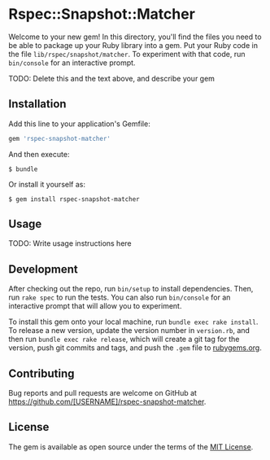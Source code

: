 # Rspec::Snapshot::Matcher

Welcome to your new gem! In this directory, you'll find the files you need to be able to package up your Ruby library into a gem. Put your Ruby code in the file `lib/rspec/snapshot/matcher`. To experiment with that code, run `bin/console` for an interactive prompt.

TODO: Delete this and the text above, and describe your gem

## Installation

Add this line to your application's Gemfile:

```ruby
gem 'rspec-snapshot-matcher'
```

And then execute:

    $ bundle

Or install it yourself as:

    $ gem install rspec-snapshot-matcher

## Usage

TODO: Write usage instructions here

## Development

After checking out the repo, run `bin/setup` to install dependencies. Then, run `rake spec` to run the tests. You can also run `bin/console` for an interactive prompt that will allow you to experiment.

To install this gem onto your local machine, run `bundle exec rake install`. To release a new version, update the version number in `version.rb`, and then run `bundle exec rake release`, which will create a git tag for the version, push git commits and tags, and push the `.gem` file to [rubygems.org](https://rubygems.org).

## Contributing

Bug reports and pull requests are welcome on GitHub at https://github.com/[USERNAME]/rspec-snapshot-matcher.


## License

The gem is available as open source under the terms of the [MIT License](http://opensource.org/licenses/MIT).


